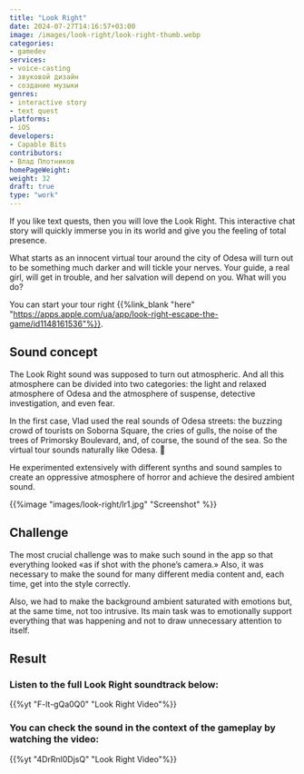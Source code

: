 ```yaml
---
title: "Look Right"
date: 2024-07-27T14:16:57+03:00
image: /images/look-right/look-right-thumb.webp
categories:
- gamedev
services:
- voice-casting
- звуковой дизайн
- создание музыки
genres:
- interactive story
- text quest
platforms:
- iOS
developers:
- Capable Bits
contributors:
- Влад Плотников
homePageWeight:
weight: 32
draft: true
type: "work"
---
```


If you like text quests, then you will love the Look Right. This interactive chat story will quickly immerse you in its world and give you the feeling of total presence.

What starts as an innocent virtual tour around the city of Odesa will turn out to be something much darker and will tickle your nerves. Your guide, a real girl, will get in trouble, and her salvation will depend on you. What will you do?

You can start your tour right {{%link_blank "here" "https://apps.apple.com/ua/app/look-right-escape-the-game/id1148161536"%}}.

## Sound concept

The Look Right sound was supposed to turn out atmospheric. And all this atmosphere can be divided into two categories: the light and relaxed atmosphere of Odesa and the atmosphere of suspense, detective investigation, and even fear.

In the first case, Vlad used the real sounds of Odesa streets: the buzzing crowd of tourists on Soborna Square, the cries of gulls, the noise of the trees of Primorsky Boulevard, and, of course, the sound of the sea. So the virtual tour sounds naturally like Odesa. 🙂

He experimented extensively with different synths and sound samples to create an oppressive atmosphere of horror and achieve the desired ambient sound.

{{%image "images/look-right/lr1.jpg" "Screenshot" %}}

## Challenge

The most crucial challenge was to make such sound in the app so that everything looked «as if shot with the phone’s camera.» Also, it was necessary to make the sound for many different media content and, each time, get into the style correctly.

Also, we had to make the background ambient saturated with emotions but, at the same time, not too intrusive. Its main task was to emotionally support everything that was happening and not to draw unnecessary attention to itself.

## Result

### Listen to the full Look Right soundtrack below:

{{%yt "F-lt-gQa0Q0" "Look Right Video"%}}

### You can check the sound in the context of the gameplay by watching  the video:

{{%yt "4DrRnl0DjsQ" "Look Right Video"%}}